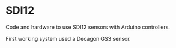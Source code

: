 SDI12
=====

Code and hardware to use SDI12 sensors with Arduino controllers.

First working system used a Decagon GS3 sensor. 
